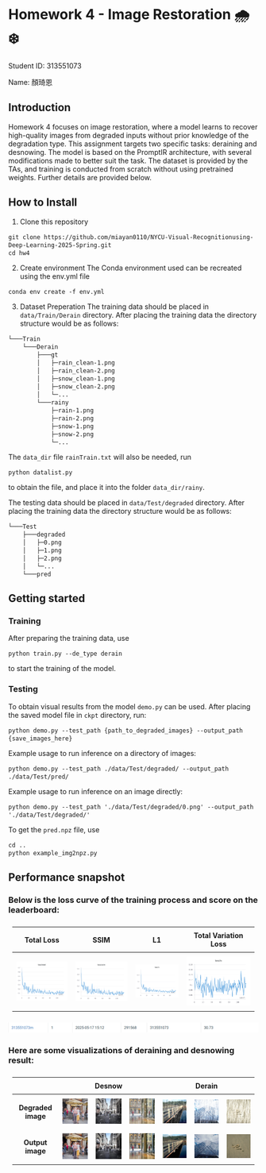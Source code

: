 # Homework 4 - Image Restoration 🌧️❄️

Student ID: 313551073

Name: 顏琦恩

## Introduction

Homework 4 focuses on image restoration, where a model learns to recover high-quality images from degraded inputs without prior knowledge of the degradation type. This assignment targets two specific tasks: deraining and desnowing. The model is based on the PromptIR architecture, with several modifications made to better suit the task. The dataset is provided by the TAs, and training is conducted from scratch without using pretrained weights. Further details are provided below.

## How to Install

1. Clone this repository
```
git clone https://github.com/miayan0110/NYCU-Visual-Recognitionusing-Deep-Learning-2025-Spring.git
cd hw4
```

2. Create environment
The Conda environment used can be recreated using the env.yml file
```
conda env create -f env.yml
```

3. Dataset Preperation
The training data should be placed in ``` data/Train/Derain``` directory.
After placing the training data the directory structure would be as follows:
```
└───Train
    └───Derain
        ├───gt
        │   ├─rain_clean-1.png
        │   ├─rain_clean-2.png
        │   ├─snow_clean-1.png
        │   ├─snow_clean-2.png
        │   └─...
        └───rainy
            ├─rain-1.png
            ├─rain-2.png
            ├─snow-1.png
            ├─snow-2.png
            └─...
```
The ```data_dir``` file ```rainTrain.txt``` will also be needed, run
```
python datalist.py
```
to obtain the file, and place it into the folder ```data_dir/rainy```.

The testing data should be placed in ``` data/Test/degraded ``` directory.
After placing the training data the directory structure would be as follows:
```
└───Test
    ├───degraded
    │   ├─0.png
    │   ├─1.png
    │   ├─2.png
    │   └─...
    └───pred
```

## Getting started

### Training

After preparing the training data, use
```
python train.py --de_type derain
```
to start the training of the model.

### Testing

To obtain visual results from the model ```demo.py``` can be used. After placing the saved model file in ```ckpt``` directory, run:
```
python demo.py --test_path {path_to_degraded_images} --output_path {save_images_here}
```
Example usage to run inference on a directory of images:
```
python demo.py --test_path ./data/Test/degraded/ --output_path ./data/Test/pred/
```
Example usage to run inference on an image directly:
```
python demo.py --test_path './data/Test/degraded/0.png' --output_path './data/Test/degraded/'
```

To get the ```pred.npz``` file, use
```
cd ..
python example_img2npz.py
```

## Performance snapshot

### Below is the loss curve of the training process and score on the leaderboard:
|Total Loss|SSIM|L1|Total Variation Loss|
|:-:|:-:|:-:|:-:|
|![image](./imgs/loss_total.png)|![image](./imgs/loss_ssim.png)|![image](./imgs/loss_l1.png)|![image](./imgs/loss_tv.png)|

<img src="./imgs/leaderboard_snapshot.png" width="1000"/>



### Here are some visualizations of deraining and desnowing result:

<style>
  table, th, td {
    border-collapse: collapse;
    text-align: center;
    vertical-align: middle;
    padding: 8px;
  }
</style>

<table>
  <thead>
    <tr>
      <th></th>
      <th colspan="3">Desnow</th>
      <th colspan="3">Derain</th>
    </tr>
  </thead>
  <tbody>
    <tr>
      <td><b>Degraded image</b></td>
      <td><img src="./imgs/6_de.png" width="200"/></td>
      <td><img src="./imgs/40_de.png" width="200"/></td>
      <td><img src="./imgs/64_de.png" width="200"/></td>
      <td><img src="./imgs/42_de.png" width="200"/></td>
      <td><img src="./imgs/88_de.png" width="200"/></td>
      <td><img src="./imgs/90_de.png" width="200"/></td>
    </tr>
    <tr>
      <td><b>Output image</b></td>
      <td><img src="./imgs/6_out.png" width="200"/></td>
      <td><img src="./imgs/40_out.png" width="200"/></td>
      <td><img src="./imgs/64_out.png" width="200"/></td>
      <td><img src="./imgs/42_out.png" width="200"/></td>
      <td><img src="./imgs/88_out.png" width="200"/></td>
      <td><img src="./imgs/90_out.png" width="200"/></td>
    </tr>
  </tbody>
</table>
